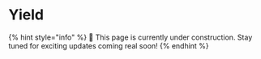 # Yield

{% hint style="info" %}
🚧 This page is currently under construction. Stay tuned for exciting updates coming real soon!
{% endhint %}
